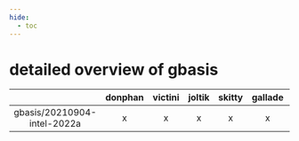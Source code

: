 ```yaml
---
hide:
  - toc
---
```


detailed overview of gbasis
===========================

| |donphan|victini|joltik|skitty|gallade|accelgor|swalot|doduo|
| :---: | :---: | :---: | :---: | :---: | :---: | :---: | :---: | :---: |
|gbasis/20210904-intel-2022a|x|x|x|x|x|x|x|x|
